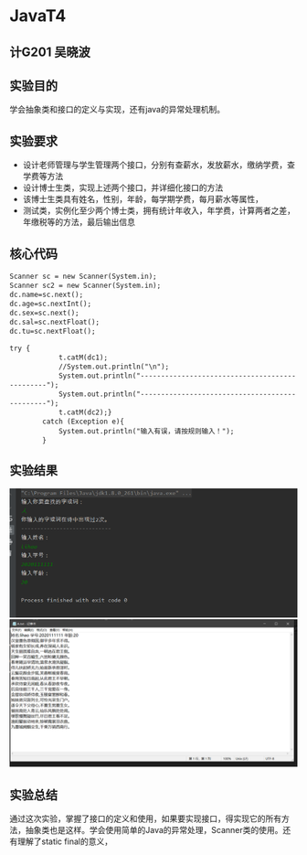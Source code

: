 # JavaT4

## 计G201 吴晓波

## 实验目的

学会抽象类和接口的定义与实现，还有java的异常处理机制。

## 实验要求

* 设计老师管理与学生管理两个接口，分别有查薪水，发放薪水，缴纳学费，查学费等方法
* 设计博士生类，实现上述两个接口，并详细化接口的方法
* 该博士生类具有姓名，性别，年龄，每学期学费，每月薪水等属性，
* 测试类，实例化至少两个博士类，拥有统计年收入，年学费，计算两者之差，年缴税等的方法，最后输出信息

## 核心代码
```
Scanner sc = new Scanner(System.in);
Scanner sc2 = new Scanner(System.in);
dc.name=sc.next();
dc.age=sc.nextInt();
dc.sex=sc.next();
dc.sal=sc.nextFloat();
dc.tu=sc.nextFloat();
```
```
try {
            t.catM(dc1);
            //System.out.println("\n");
            System.out.println("-----------------------------------------------");
            System.out.println("-----------------------------------------------");
            t.catM(dc2);}
        catch (Exception e){
            System.out.println("输入有误，请按规则输入！");
        }
```
## 实验结果

![](https://github.com/INHOPEKEEP/JavaT4/blob/main/picture/001.PNG)
![](https://github.com/INHOPEKEEP/JavaT4/blob/main/picture/002.PNG)

## 实验总结
通过这次实验，掌握了接口的定义和使用，如果要实现接口，得实现它的所有方法，抽象类也是这样。学会使用简单的Java的异常处理，Scanner类的使用。还有理解了static final的意义，
